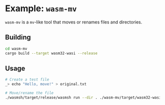 # Example: `wasm-mv`

`wasm-mv` is a `mv`-like tool that moves or renames files and directories.

## Building

```sh
cd wasm-mv
cargo build --target wasm32-wasi --release
```

## Usage

```sh
# Create a test file
_> echo "Hello, move!" > original.txt

# Move/rename the file
./wasmsh/target/release/wasmsh run --dir . ./wasm-mv/target/wasm32-wasi/release/wasm-mv.wasm original.txt renamed.txt
```
